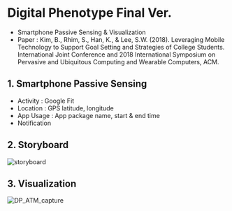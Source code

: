 # Digital Phenotype Final Ver.
- Smartphone Passive Sensing & Visualization
- Paper : Kim, B., Rhim, S., Han, K., & Lee, S.W. (2018). Leveraging Mobile Technology to Support Goal Setting and Strategies of College Students. International Joint Conference and 2018 International Symposium on Pervasive and Ubiquitous Computing and Wearable Computers, ACM.   

## 1. Smartphone Passive Sensing
  - Activity : Google Fit
  - Location : GPS latitude, longitude
  - App Usage : App package name, start & end time
  - Notification
 
## 2. Storyboard
![storyboard](https://user-images.githubusercontent.com/25919167/77840743-b3f69880-71c5-11ea-9565-0ffbfa5d18b3.png)

## 3. Visualization

![DP_ATM_capture](https://user-images.githubusercontent.com/25919167/77718491-6d1e6c80-7026-11ea-8465-e0d479f1e887.png)
